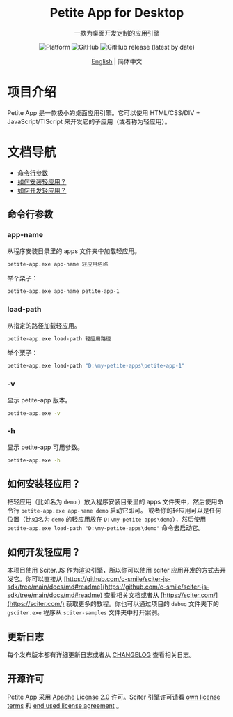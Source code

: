 <!-- <div align=center><img src="" height = "100" div align=center /></div> -->
<h1 align="center">Petite App for Desktop</h1>
<div align="center">

一款为桌面开发定制的应用引擎

![Platform](https://img.shields.io/badge/platform-windows-lightgrey) ![GitHub](https://img.shields.io/github/license/zpfz/petite-app) ![GitHub release (latest by date)](https://img.shields.io/github/v/release/zpfz/petite-app?color=orange) 

</div>

<div align="center">

[English](./README.md) | 简体中文

</div>


# 项目介绍

Petite App 是一款极小的桌面应用引擎。它可以使用 HTML/CSS/DIV + JavaScript/TIScript 来开发它的子应用（或者称为轻应用）。

# 文档导航

* [命令行参数](#命令行参数)
* [如何安装轻应用？](#如何安装轻应用)
* [如何开发轻应用？](#如何开发轻应用)

## 命令行参数
### app-name
从程序安装目录里的 apps 文件夹中加载轻应用。

```sh
petite-app.exe app-name 轻应用名称
```

举个栗子：
```sh
petite-app.exe app-name petite-app-1
```

### load-path
从指定的路径加载轻应用。

```sh
petite-app.exe load-path 轻应用路径
```

举个栗子：
```sh
petite-app.exe load-path "D:\my-petite-apps\petite-app-1"
```

### -v
显示 petite-app 版本。
```sh
petite-app.exe -v
```

### -h
显示 petite-app 可用参数。
```sh
petite-app.exe -h
```

## 如何安装轻应用？

把轻应用（比如名为 `demo` ）放入程序安装目录里的 apps 文件夹中，然后使用命令行 `petite-app.exe app-name demo` 启动它即可。
或者你的轻应用可以是任何位置（比如名为 `demo` 的轻应用放在 `D:\my-petite-apps\demo`），然后使用 `petite-app.exe load-path "D:\my-petite-apps\demo"` 命令去启动它。


## 如何开发轻应用？

本项目使用 Sciter.JS 作为渲染引擎，所以你可以使用 sciter 应用开发的方式去开发它。你可以直接从 [https://github.com/c-smile/sciter-js-sdk/tree/main/docs/md#readme](https://github.com/c-smile/sciter-js-sdk/tree/main/docs/md#readme) 查看相关文档或者从 [https://sciter.com/](https://sciter.com/) 获取更多的教程。你也可以通过项目的 `debug` 文件夹下的 `gsciter.exe` 程序从 `sciter-samples` 文件夹中打开案例。

## 更新日志
每个发布版本都有详细更新日志或者从 [CHANGELOG](https://github.com/zpfz/petite-app/blob/main/CHANGELOG.md) 查看相关日志。


## 开源许可

Petite App 采用 [Apache License 2.0](http://www.apache.org/licenses/) 许可。Sciter 引擎许可请看 [own license terms](https://sciter.com/prices/) 和 [end used license agreement](https://github.com/c-smile/sciter-sdk/blob/master/license.htm) 。